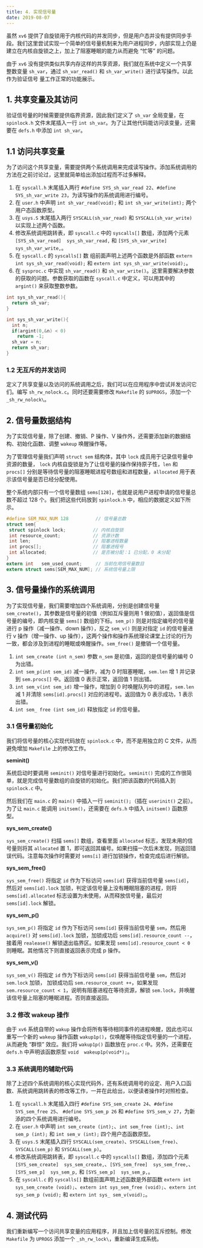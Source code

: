 ```yaml
---
title: 4. 实现信号量
date: 2019-08-07
---
```


虽然 `xv6` 提供了自旋锁用于内核代码的并发同步，但是用户态并没有提供同步手段。我们这里尝试实现一个简单的信号量机制来为用户进程同步，内部实现上仍是建立在内核自旋锁之上，加上了阻塞睡眠的能力从而避免 “忙等” 的问题。 

由于 `xv6` 没有提供类似共享内存这样的共享资源，我们就在系统中定义一个共享整数变量 `sh_var`，通过 `sh_var_read()` 和 `sh_var_write()` 进行读写操作。以此作为验证信号 量工作正常的功能展示。

## 1. 共享变量及其访问

验证信号量的时候需要提供临界资源，因此我们定义了 `sh_var` 全局变量，在 `spinlock.h` 文件末尾插入一行 `int sh_var`。为了让其他代码能访问该变量，还需要在 `defs.h` 中添加 `int sh_var`。

## 1.1 访问共享变量

为了访问这个共享变量，需要提供两个系统调用来完成读写操作。添加系统调用的方法在之前讨论过，这里就简单给出添加过程而不过多解释。

1. 在 `syscall.h` 末尾插入两行 `#define SYS_sh_var_read 22`、`#define SYS_sh_var_write 23`，为读写操作的系统调用进行编号。
2. 在 `user.h` 中声明 `int sh_var_read(void);` 和 `int sh_var_write(int);` 两个用户态函数原型。
3. 在 `usys.S` 末尾插入两行 `SYSCALL(sh_var_read)` 和 `SYSCALL(sh_var_write)` 以实现上述两个函数。
4. 修改系统调用跳转表，即 `syscall.c` 中的 `syscalls[]` 数组，添加两个元素 `[SYS_sh_var_read]  sys_sh_var_read,` 和 `[SYS_sh_var_write]  sys_sh_var_write,`。
5. 在 `syscall.c` 的 `syscalls[]` 数 组前面声明上述两个函数是外部函数 `extern int sys_sh_var_read(void);` 和 `extern int sys_sh_var_write(void);`。
6. 在 `sysproc.c` 中实现 `sh_var_read()` 和 `sh_var_write()`。这里需要解决参数的获取的问题。参数获取的函数在 `syscall.c` 中定义，可以用其中的 `argint()` 来获取整数参数。

```c
int sys_sh_var_read(){
  return sh_var;
}

int sys_sh_var_write(){
  int n;
  if(argint(0,&n) < 0)
    return -1;
  sh_var = n;
  return sh_var;
}
```

### 1.2 无互斥的并发访问

定义了共享变量以及访问的系统调用之后，我们可以在应用程序中尝试并发访问它们。编写 `sh_rw_nolock.c`。同时还要需要修改 `Makefile` 的 `$UPROGS`，添加一个 `_sh_rw_nolock\`。

## 2. 信号量数据结构

为了实现信号量，除了创建、撤销、P 操作、V 操作外，还需要添加新的数据结构、初始化函数、调整 `wakeup` 唤醒操作等。

为了管理信号量我们声明 `struct sem` 结构体，其中 `lock` 成员用于记录信号量中资源的数量， `lock` 内核自旋锁是为了让信号量的操作保持原子性，`len` 和 `procs[]` 分别是等待信号量的阻塞睡眠进程号数组和进程数量，`allocated` 用于表示该信号量是否已经分配使用。

整个系统内部只有一个信号量数组 `sems[128]`，也就是说用户进程申请的信号量总数不超过 128 个。我们把这些代码放到 `spinlock.h` 中，相应的数据定义如下所示。

 ```c
#define SEM_MAX_NUM 128          // 信号量总数
struct sem{
  struct spinlock lock;          // 内核自旋锁
  int resource_count;            // 资源计数
  int len;                       // 阻塞进程数量
  int procs[];                   // 阻塞进程号
  int allocated;                 // 是否被分配：1 已分配，0 未分配
}
extern int   sem_used_count;     // 当前在用信号量数目
extern struct sems[SEM_MAX_NUM]; // 系统信号量上限
 ```

## 3. 信号量操作的系统调用

为了实现信号量，我们需要增加四个系统调用，分别是创建信号量 `sem_create()`，其参数是信号量的初值（例如互斥量则用 1 做初值），返回值是信号量的编号，即内核变量 `sems[]` 数组的下标。`sem_p()` 则是对指定编号的信号量进行 p 操作（减一操作、down 操作），反之 `sem_v()` 则是对指定 `id` 的信号量进行 v 操作（增一操作、up 操作），这两个操作和操作系统理论课堂上讨论的行为一致，都会涉及到进程的睡眠或唤醒操作。`sem_free()` 是撤销一个信号量。

1. `int sem_create (int n_sem)` 参数 `n_sem` 是初值，返回的是信号量的编号 0 为出错。
2. `int sem_p(int sem_id)` 减一操作，减为 0 时阻塞睡眠，`sem.len` 增 1 并记录到 `sem.procs[]` 中。返回值 0 表示正常，返回值 1 则出错。
3. `int sem_v(int sem_id)`  增一操作，增加到 0 时唤醒队列中的进程，`sem.len` 减 1 并清除 `sems[id].procs[]` 对应的进程号。返回值为 0 表示成功，1 表示出错。
4. `int sem_ free (int sem_id)` 释放指定 `id` 的信号量。

### 3.1 信号量初始化

我们将信号量的核心实现代码放在 `spinlock.c` 中，而不是用独立的 C 文件，从而避免增加 `Makefile` 上的修改工作。 

**seminit()**

系统启动时要调用 `seminit()` 对信号量进行初始化。`seminit()` 完成的工作很简单，就是完成信号量数组的自旋锁的初始化。我们把该函数的代码插入到 `spinlock.c` 中。

然后我们在 `main.c` 的 `main()` 中插入一行 `seminit();`（插在 `userinit()` 之前）。为了让 `main.c` 能调用 `initsem()`，还需要在 `defs.h` 中插入 `initsem()` 函数原型。 

**sys_sem_create()**

`sys_sem_create()` 扫描 `sems[]` 数组，查看里面 `allocated` 标志，发现未用的信号量则将其 `allocated` 置 1，即可返回其编号。如果扫描一次后未发现，则返回错误代码。注意每次操作时需要对 `sems[i]` 进行加锁操作，检查完成后进行解锁。

**sys_sem_free()**

`sys_sem_free()` 将指定 `id` 作为下标访问 `sems[id]` 获得当前信号量 `sems[id]`，然后对 `sems[id].lock` 加锁，判定该信号量上没有睡眠阻塞的进程，则将 `sems[id].allocated` 标志设置为未使用，从而释放信号量，最后对 `sems[id].lock` 解锁。

**sys_sem_p()**

`sys_sem_p()` 将指定 `id` 作为下标访问 `sems[id]` 获得当前信号量 `sem`，然后用 `acquire()` 对 `sems[id].lock` 加锁，加锁成功后 `sems[id].resource_count --`，接着用 `realease()` 解锁退出临界区。如果发现 `sems[id].resource_count < 0` 则睡眠。其他情况下则直接返回表示完成 p 操作。 

**sys_sem_v()**

`sys_sem_v()` 将指定 `id` 作为下标访问 `sems[id]` 获得当前信号量 `sem`，然后对 `sem.lock` 加锁， 加锁成功后 `sem.resource_count ++`，如果发现 `sem.resource_count < 1`，说明有阻塞进程在等待资源，解锁 `sem.lock`，并唤醒该信号量上阻塞的睡眠进程。否则直接返回。

### 3.2 修改 wakeup 操作 

由于 `xv6` 系统自带的 `wakup` 操作会将所有等待相同事件的进程唤醒，因此也可以重写一个新的 `wakeup` 操作函数 `wakup1p()`，仅唤醒等待指定信号量的一个进程，从而避免 “群惊” 效应。我们将 `wakup1p()` 函数放在 `proc.c` 中。另外，还需要在 `defs.h` 中声明该函数原型 `void  wakeup1p(void*);`。

### 3.3 系统调用的辅助代码

除了上述四个系统调用的核心实现代码外，还有系统调用号的设定、用户入口函数、系统调用跳转表的修改等工作，一并在此给出，以便读者操作时对照检查。

1. 在 `syscall.h` 末尾插入四行 `#define SYS_sem_create 24`、`#define SYS_sem_free 25`、 `#define SYS_sem_p 26` 和 `#define SYS_sem_v 27`，为新添的四个系统调用进行编号。
2. 在 `user.h` 中声明 `int sem_create (int);`、`int sem_free (int);`、`int sem_p (int);` 和 `int sem_v (int);` 四个用户态函数原型。
3. 在 `usys.S` 末尾插入四行 `SYSCALL(sem_create)`、`SYSCALL(sem_free)`、`SYSCALL(sem_p)` 和 `SYSCALL(sem_p)`。
4. 修改系统调用跳转表，即 `syscall.c` 中的 `syscalls[]` 数组，添加四个元素 `[SYS_sem_create]  sys_sem_create,`、`[SYS_sem_free]  sys_sem_free,`、`[SYS_sem_p]  sys_sem_p,` 和 `[SYS_sem_p]  sys_sem_p,`。
5. 在 `syscall.c` 的 `syscalls[]` 数组前面声明上述函数是外部函数 `extern int sys_sem_create (void);`、`extern int sys_sem_free (void);`、`extern int sys_sem_p (void);` 和 `extern int sys_ sem_v(void);`。

## 4. 测试代码

我们重新编写一个访问共享变量的应用程序，并且加上信号量的互斥控制。修改 `Makefile` 为 `UPROGS` 添加一个 `_sh_rw_lock\`，重新编译生成系统。

